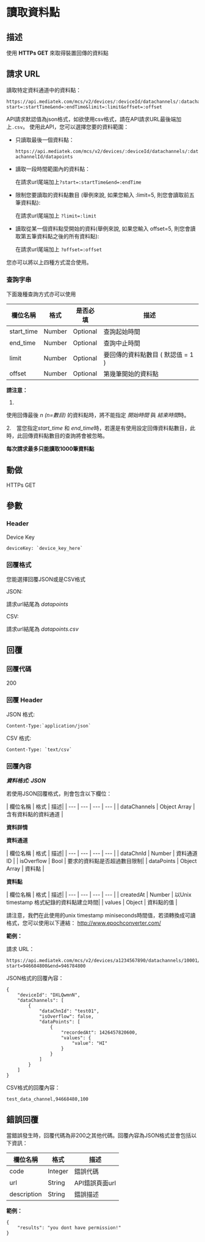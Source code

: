 # 讀取資料點

## 描述

使用 **HTTPs GET** 來取得裝置回傳的資料點


## 請求 URL

讀取特定資料通道中的資料點：

```
https://api.mediatek.com/mcs/v2/devices/:deviceId/datachannels/:datachannelId/datapoints?start=:startTime&end=:endTime&limit=:limit&offset=:offset

```

API請求默認值為json格式，如欲使用csv格式，請在API請求URL最後端加上`.csv`。
使用此API，您可以選擇您要的資料範圍：

* 只讀取最後一個資料點：


    `https://api.mediatek.com/mcs/v2/devices/:deviceId/datachannels/:datachannelId/datapoints`


* 讀取一段時間範圍內的資料點：


    在請求url尾端加上`?start=:startTime&end=:endTime`


* 限制您要讀取的資料點數目 (舉例來說, 如果您輸入 :limit=5, 則您會讀取前五筆資料點):


    在請求url尾端加上 `?limit=:limit`


* 讀取從某一個資料點受開始的資料(舉例來說, 如果您輸入 offset=5, 則您會讀取第五筆資料點之後的所有資料點):


    在請求url尾端加上 `?offset=:offset`


您亦可以將以上四種方式混合使用。

### 查詢字串
下面幾種查詢方式亦可以使用

| 欄位名稱 | 格式 | 是否必填 |描述|
| --- | --- | --- | --- |
| start_time | Number | Optional | 查詢起始時間 |
| end_time | Number | Optional | 查詢中止時間 |
| limit | Number | Optional | 要回傳的資料點數目 ( 默認值 = 1 ) |
| offset | Number | Optional | 第幾筆開始的資料點 |

**請注意：**

1.
使用回傳最後 *n (n=數目)* 的資料點時，將不能指定 *開始時間* 與 *結束時間*時。

2.　當您指定*start_time* 和 *end_time*時，若還是有使用設定回傳資料點數目，此時，此回傳資料點數目的查詢將會被忽略。


**每次請求最多只能讀取1000筆資料點**


## 動做
HTTPs GET

## 參數

### Header

Device Key
```
deviceKey: `device_key_here`
```

### 回覆格式
您能選擇回覆JSON或是CSV格式

JSON:

請求url結尾為 *datapoints*


CSV:

請求url結尾為 *datapoints.csv*



## 回覆

### 回覆代碼
200

### 回覆 Header
JSON 格式:
```
Content-Type:`application/json`
```
CSV 格式:
```
Content-Type: `text/csv`
```

### 回覆內容

***資料格式: JSON***

若使用JSON回覆格式，則會包含以下欄位：

| 欄位名稱 | 格式 | 描述|
| --- | --- | --- | --- |
| dataChannels | Object Array | 含有資料點的資料通道 |

**資料詳情**

**資料通道**

| 欄位名稱 | 格式 | 描述|
| --- | --- | --- | --- |
| dataChnId | Number | 資料通道 ID |
| isOverflow | Bool | 要求的資料點是否超過數目限制|
| dataPoints | Object Array | 資料點 |


**資料點**

| 欄位名稱 | 格式 | 描述|
| --- | --- | --- | --- |
| createdAt | Number | 以Unix timestamp 格式紀錄的資料點建立時間|
| values | Object | 資料點的值 |

請注意，我們在此使用的unix timestamp miniseconds時間值，若須轉換成可讀格式，您可以使用以下連結：
http://www.epochconverter.com/

**範例：**

請求 URL：
```
https://api.mediatek.com/mcs/v2/devices/a1234567890/datachannels/10001/datapoints?start=946684800&end=946784800

```

JSON格式的回覆內容：

```
{
    "deviceId": "DXLQwmnN",
    "dataChannels": [
        {
            "dataChnId": "test01",
            "isOverflow": false,
            "dataPoints": [
                {
                    "recordedAt": 1426457820600,
                    "values": {
                        "value": "HI"
                    }
                }
            ]
        }
    ]
}
```

CSV格式的回覆內容：

```
test_data_channel,94668480,100
```



## 錯誤回覆

當錯誤發生時，回覆代碼為非200之其他代碼。回覆內容為JSON格式並會包括以下資訊：


| 欄位名稱 | 格式 |描述|
| --- | --- | --- |
| code | Integer | 錯誤代碼 |
| url | String | API錯誤頁面url|
| description | String | 錯誤描述 |



**範例：**

```
{
    "results": "you dont have permission!"
}
```

